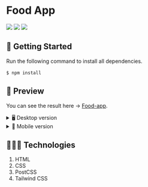 # Food App
![](https://img.shields.io/github/license/alexcamachogz/food-app?style=for-the-badge)
![](https://img.shields.io/github/stars/alexcamachogz/food-app?style=for-the-badge)
![](https://img.shields.io/github/forks/alexcamachogz/food-app?style=for-the-badge)

## 🚀 Getting Started

Run the following command to install all dependencies.
```
$ npm install
```

## 🎨 Preview
You can see the result here → [Food-app](https://alexcamachogz.github.io/food-app/).

<details>
    <summary>🖥 Desktop version</summary>
    
![](public/images/preview/Desktop.jpg)

</details>

<details>
    <summary>📱 Mobile version</summary>
    
![](public/images/preview/Mobile.jpg)

</details>

## 👩🏻‍💻 Technologies
1. HTML
2. CSS
3. PostCSS
4. Tailwind CSS
